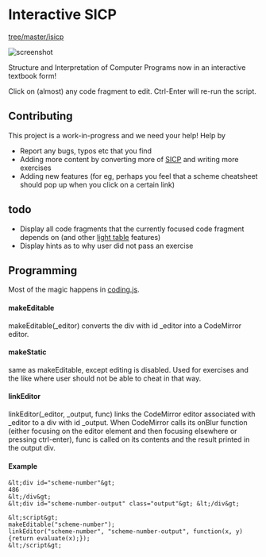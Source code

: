 # Interactive SICP

[tree/master/isicp](https://github.com/zodiac/appspot-grading/tree/master/isicp)

![screenshot](https://raw.github.com/zodiac/appspot-grading/master/isicp/screenshot.png)

Structure and Interpretation of Computer Programs now in an interactive textbook form! 

Click on (almost) any code fragment to edit. Ctrl-Enter will re-run the script.

## Contributing

This project is a work-in-progress and we need your help! Help by 

- Report any bugs, typos etc that you find
- Adding more content by converting more of [SICP](http://mitpress.mit.edu/sicp/full-text/book/book-Z-H-4.html#%_toc_start) and writing more exercises
- Adding new features (for eg, perhaps you feel that a scheme cheatsheet should pop up when you click on a certain link)

## todo

- Display all code fragments that the currently focused code fragment depends on (and other [light table](http://www.chris-granger.com/2012/04/12/light-table---a-new-ide-concept/) features)
- Display hints as to why user did not pass an exercise

## Programming

Most of the magic happens in [coding.js](https://github.com/zodiac/appspot-grading/tree/master/isicp/coding.js). 

#### makeEditable

makeEditable(_editor) converts the div with id _editor into a CodeMirror editor.

#### makeStatic

same as makeEditable, except editing is disabled. Used for exercises and the like where user should not be able to cheat in that way.

#### linkEditor

linkEditor(_editor, _output, func) links the CodeMirror editor associated with _editor to a div with id _output. When CodeMirror calls its onBlur function (either focusing on the editor element and then focusing elsewhere or pressing ctrl-enter), func is called on its contents and the result printed in the output div.

#### Example

    &lt;div id="scheme-number"&gt;
    486
    &lt;/div&gt;
    &lt;div id="scheme-number-output" class="output"&gt; &lt;/div&gt;

    &lt;script&gt;
    makeEditable("scheme-number");
    linkEditor("scheme-number", "scheme-number-output", function(x, y) {return evaluate(x);});
    &lt;/script&gt;
